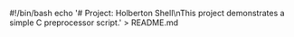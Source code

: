 #!/bin/bash
echo '# Project: Holberton Shell\nThis project demonstrates a simple C preprocessor script.' > README.md
